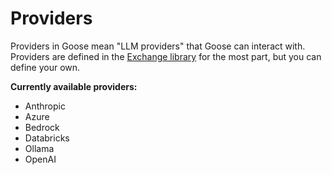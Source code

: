 # Providers

Providers in Goose mean "LLM providers" that Goose can interact with. Providers are defined in the [Exchange library][exchange-providers] for the most part, but you can define your own. 

**Currently available providers:**

* Anthropic
* Azure
* Bedrock
* Databricks
* Ollama
* OpenAI

[exchange-providers]: https://github.com/square/exchange/tree/main/src/exchange/providers